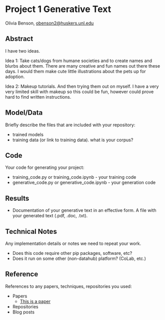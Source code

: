 # Project 1 Generative Text

Olivia Benson, obenson2@huskers.unl.edu


## Abstract

I have two ideas. 

Idea 1: Take cats/dogs from humane societies and to create names and blurbs about them. There are many creative and fun names out there these days. I would them make cute little illustrations about the pets up for adoption. 

Idea 2: Makeup tutorials. And then trying them out on myself. I have a very very limited skill with makeup so this could be fun, however could prove hard to find written instructions.

## Model/Data

Briefly describe the files that are included with your repository:
- trained models
- training data (or link to training data). what is your corpus?

## Code

Your code for generating your project:
- training_code.py or training_code.ipynb - your training code
- generative_code.py or generative_code.ipynb - your generation code

## Results

- Documentation of your generative text in an effective form. A file with your generated text (.pdf, .doc, .txt). 

## Technical Notes

Any implementation details or notes we need to repeat your work. 
- Does this code require other pip packages, software, etc?
- Does it run on some other (non-datahub) platform? (CoLab, etc.)

## Reference

References to any papers, techniques, repositories you used:
- Papers
  - [This is a paper](this_is_the_link.pdf)
- Repositories
- Blog posts

